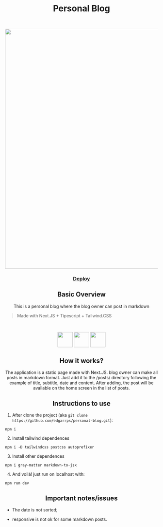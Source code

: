 <h1 align="center">Personal Blog</h1>
<br/>
<p align="center">
<img src="https://user-images.githubusercontent.com/68236516/230246876-9eb991ee-db11-45a2-9f99-a3490d4fac4f.png" width="590" height="787">
</p>


<h3 align="center">
<a href="https://personal-blog-ten-lake.vercel.app/">Deploy</a>
</h3>

<h2 align="center">Basic Overview</h2>
<p align="center">
This is a personal blog where the blog owner can post in markdown</p>

> Made with Next.JS + Tipescript + Tailwind.CSS 
<br/>

<p align="center">
<img src="https://user-images.githubusercontent.com/68236516/230246302-c9ca47ed-b56d-410b-9850-d7b2f4ae9b98.png" width="50" height="50">
<img src="https://upload.wikimedia.org/wikipedia/commons/thumb/4/4c/Typescript_logo_2020.svg/64px-Typescript_logo_2020.svg.png" width="50" height="50">
<img src="https://upload.wikimedia.org/wikipedia/commons/d/d5/Tailwind_CSS_Logo.svg" width="50" height="50">
</p>

<h2 align="center">How it works?</h2>

<p align="center">
The application is a static page made with Next.JS. blog owner can make all posts in markdown format. Just add it to the /posts/ directory following the example of title, subtitle, date and content. After adding, the post will be available on the home screen in the list of posts.


<h2 align="center">Instructions to use</h2>

1. After clone the project (aka `git clone https://github.com/edgarrps/personal-blog.git`):
```
npm i
```
2. Install tailwind dependences

```
npm i -D tailwindcss postcss autoprefixer
```

3. Install other dependences

```
npm i gray-matter markdown-to-jsx
```

4. And voilá! just run on localhost with:

```
npm run dev
```

<h2 align="center">Important notes/issues</h2>

* The date is not sorted;

* responsive is not ok for some markdown posts.
